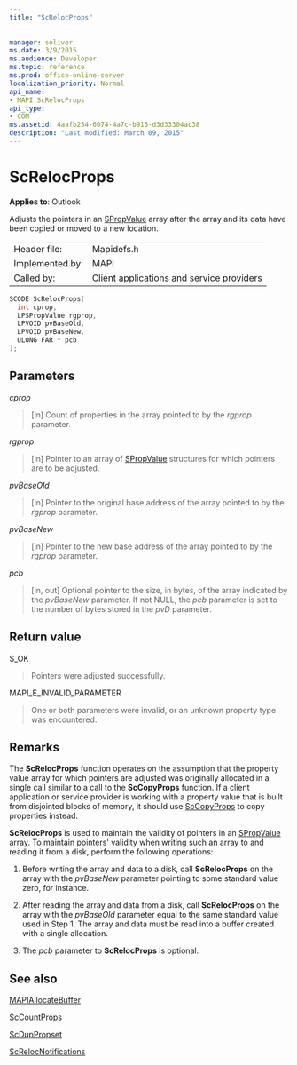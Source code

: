 ```yaml
---
title: "ScRelocProps"
 
 
manager: soliver
ms.date: 3/9/2015
ms.audience: Developer
ms.topic: reference
ms.prod: office-online-server
localization_priority: Normal
api_name:
- MAPI.ScRelocProps
api_type:
- COM
ms.assetid: 4aafb254-6074-4a7c-b915-d3d33304ac38
description: "Last modified: March 09, 2015"
---
```


# ScRelocProps

  
  
**Applies to**: Outlook 
  
Adjusts the pointers in an [SPropValue](spropvalue.md) array after the array and its data have been copied or moved to a new location. 
  
|||
|:-----|:-----|
|Header file:  <br/> |Mapidefs.h  <br/> |
|Implemented by:  <br/> |MAPI  <br/> |
|Called by:  <br/> |Client applications and service providers  <br/> |
   
```cpp
SCODE ScRelocProps(
  int cprop,
  LPSPropValue rgprop,
  LPVOID pvBaseOld,
  LPVOID pvBaseNew,
  ULONG FAR * pcb
);
```

## Parameters

 _cprop_
  
> [in] Count of properties in the array pointed to by the  _rgprop_ parameter. 
    
 _rgprop_
  
> [in] Pointer to an array of [SPropValue](spropvalue.md) structures for which pointers are to be adjusted. 
    
 _pvBaseOld_
  
> [in] Pointer to the original base address of the array pointed to by the  _rgprop_ parameter. 
    
 _pvBaseNew_
  
> [in] Pointer to the new base address of the array pointed to by the  _rgprop_ parameter. 
    
 _pcb_
  
> [in, out] Optional pointer to the size, in bytes, of the array indicated by the  _pvBaseNew_ parameter. If not NULL, the  _pcb_ parameter is set to the number of bytes stored in the  _pvD_ parameter. 
    
## Return value

S_OK
  
> Pointers were adjusted successfully.
    
MAPI_E_INVALID_PARAMETER
  
> One or both parameters were invalid, or an unknown property type was encountered.
    
## Remarks

The **ScRelocProps** function operates on the assumption that the property value array for which pointers are adjusted was originally allocated in a single call similar to a call to the **ScCopyProps** function. If a client application or service provider is working with a property value that is built from disjointed blocks of memory, it should use [ScCopyProps](sccopyprops.md) to copy properties instead. 
  
 **ScRelocProps** is used to maintain the validity of pointers in an [SPropValue](spropvalue.md) array. To maintain pointers' validity when writing such an array to and reading it from a disk, perform the following operations: 
  
1. Before writing the array and data to a disk, call **ScRelocProps** on the array with the  _pvBaseNew_ parameter pointing to some standard value zero, for instance. 
    
2. After reading the array and data from a disk, call **ScRelocProps** on the array with the  _pvBaseOld_ parameter equal to the same standard value used in Step 1. The array and data must be read into a buffer created with a single allocation. 
    
3. The  _pcb_ parameter to **ScRelocProps** is optional. 
    
## See also



[MAPIAllocateBuffer](mapiallocatebuffer.md)
  
[ScCountProps](sccountprops.md)
  
[ScDupPropset](scduppropset.md)
  
[ScRelocNotifications](screlocnotifications.md)


